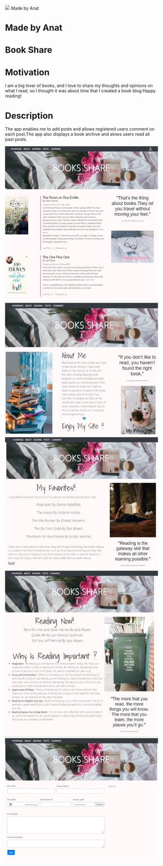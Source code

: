 <div style="display:inline">
  <img src="https://img.icons8.com/office/80/000000/api.png"/>
</div>
<div style="display:inline; white-space:nowrap;">
   Made by Anat
</div>


<p align="left">
<h1 style="text-align:left"> Made by Anat<h1><p>


# Book Share


  
# Motivation
  
I am a big lover of books, and I love to share my thoughts and opinions on what I read, so I thought it was about time that I created a book blog.Happy reading!
  
# Description

The app enables me to add posts and allows registered users comment on each post.The app also displays a book archive and alows users read all past posts.
  
![Image](main.jpg)
![Image](about.jpg)
![Image](favorites.jpg)
![Image](reading.jpg)
![Image](post.jpg)

